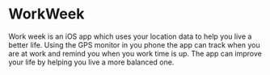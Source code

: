 # WorkWeek #

Work week is an iOS app which uses your location data to help you live a better
life. Using the GPS monitor in you phone the app can track when you are at work
and remind you when you work time is up. The app can improve your life by
helping you live a more balanced one.
